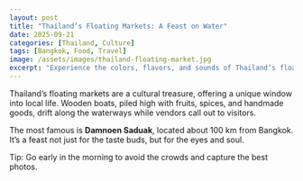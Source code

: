 ```yaml
---
layout: post
title: "Thailand’s Floating Markets: A Feast on Water"
date: 2025-09-21
categories: [Thailand, Culture]
tags: [Bangkok, Food, Travel]
image: /assets/images/thailand-floating-market.jpg
excerpt: "Experience the colors, flavors, and sounds of Thailand’s floating markets — where boats brim with tropical fruits, spices, and smiles."
---
```


Thailand’s floating markets are a cultural treasure, offering a unique window into local life. Wooden boats, piled high with fruits, spices, and handmade goods, drift along the waterways while vendors call out to visitors.  

The most famous is **Damnoen Saduak**, located about 100 km from Bangkok. It’s a feast not just for the taste buds, but for the eyes and soul.  

Tip: Go early in the morning to avoid the crowds and capture the best photos.  